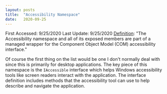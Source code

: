 ```yaml
---
layout: posts
title:  "Accessibility Namespace"
date:   2020-09-25
---
```


First Accessed: 9/25/2020
Last Update: 9/25/2020
[Definition](https://docs.microsoft.com/en-us/dotnet/api/accessibility?view=netcore-3.1): "The Accessibility namespace and all of its exposed members are part of a managed wrapper for the Component Object Model (COM) accessibility interface." 

Of course the first thing on the list would be one I don't normally deal with since this is primarily for desktop applications. The key piece of this namespace is the `IAccessible` interface which helps Windows accessibility tools like screen readers interact with the application. The interface definition includes methods that the accessibility tool can use to help describe and navigate the application.


